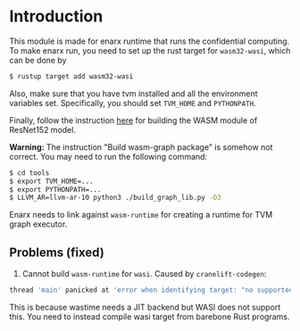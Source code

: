# Introduction

This module is made for enarx runtime that runs the confidential computing. To make enarx run, you need to set up the rust target for `wasm32-wasi`, which can be done by

```sh
$ rustup target add wasm32-wasi
```

Also, make sure that you have tvm installed and all the environment variables set. Specifically, you should set `TVM_HOME` and `PYTHONPATH`. 

Finally, follow the instruction [here](https://github.com/apache/tvm/tree/main/apps/wasm-standalone) for building the WASM module of ResNet152 model.

**Warning:** The instruction "Build wasm-graph package" is somehow not correct. You may need to run the following command:

```sh
$ cd tools
$ export TVM_HOME=...
$ export PYTHONPATH=...
$ LLVM_AR=llvm-ar-10 python3 ./build_graph_lib.py -O3
```

Enarx needs to link against `wasm-runtime` for creating a runtime for TVM graph executor.

## Problems (fixed)

1. Cannot build `wasm-runtime` for `wasi`. Caused by `cranelift-codegen`:
```sh
thread 'main' panicked at 'error when identifying target: "no supported isa found for arch `wasm32`"'.
```

This is because wastime needs a JIT backend but WASI does not support this. You need to instead compile wasi target from barebone Rust programs.
